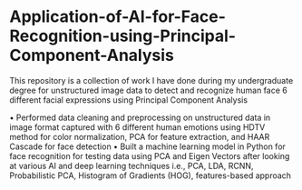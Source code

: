 # Application-of-AI-for-Face-Recognition-using-Principal-Component-Analysis
This repository is a collection of work I have done during my undergraduate degree for unstructured image data to detect and recognize human face 6 different facial expressions using Principal Component Analysis

• Performed data cleaning and preprocessing on unstructured data in image format captured with 6 different human emotions using HDTV method for color normalization, PCA for feature extraction, and HAAR Cascade for face detection
• Built a machine learning model in Python for face recognition for testing data using PCA and Eigen Vectors after looking at various AI and deep 
learning techniques i.e., PCA, LDA, RCNN, Probabilistic PCA, Histogram of Gradients (HOG), features-based approach
